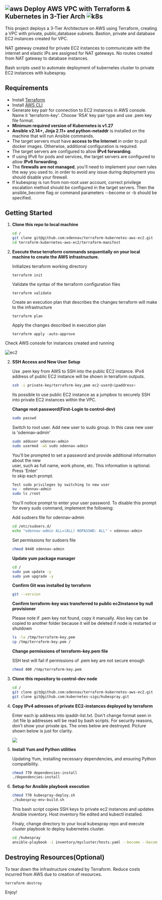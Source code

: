 ## ![aws](https://github.com/odennav/terraform-k8s-aws_ec2/blob/main/docs/icons8-amazon-web-services-48.png)   Deploy AWS VPC with Terraform & Kubernetes in 3-Tier Arch   ![k8s](https://github.com/odennav/terraform-k8s-aws_ec2/blob/main/docs/icons8-kubernetes-48.png)

This project deploys a 3-Tier Architecture on AWS using Terraform, creating a VPC with private, public,database subnets.
Bastion, private and database EC2 instances created for VPC.

NAT gateway created for private EC2 instances to communicate with the internet and elastic IPs are assigned for NAT gateways.
No routes created from NAT gateway to database instances.

Bash scripts used to automate deployment of kubernetes cluster to private EC2 instances with kubespray.


## Requirements

- Install [Terraform](https://developer.hashicorp.com/terraform/install)
- Install [AWS CLI](https://docs.aws.amazon.com/cli/latest/userguide/getting-started-install.html)
- Generate key pair for connection to EC2 instances in AWS console. Name it 'terraform-key'. Choose 'RSA' key pair type and use .pem key file format.
- **Minimum required version of Kubernetes is v1.27**
- **Ansible v2.14+, Jinja 2.11+ and python-netaddr** is installed on the machine that will run Ansible commands.
- The target servers must have **access to the Internet** in order to pull docker images. Otherwise, additional configuration is required.
- The target servers are configured to allow **IPv4 forwarding**.
- If using IPv6 for pods and services, the target servers are configured to allow **IPv6 forwarding**.
- The **firewalls are not managed**, you'll need to implement your own rules the way you used to.
    in order to avoid any issue during deployment you should disable your firewall.
- If kubespray is run from non-root user account, correct privilege escalation method
    should be configured in the target servers. Then the ansible_become flag
    or command parameters --become or -b should be specified.


## Getting Started


1. **Clone this repo to local machine**
   ```bash
   cd /
   git clone git@github.com:odennav/terraform-kubernetes-aws-ec2.git
   cd terraform-kubernetes-aws-ec2/terraform-manifest
   ```


2. **Execute these terraform commands sequentially on your local machine to create the AWS infrastructure.**

    Initializes terraform working directory
    
    ```console
    terraform init
    ```

    Validate the syntax of the terraform configuration files

    ```console
    terraform validate
    ```

    Create an execution plan that describes the changes terraform will make to the infrastructure
    
    ```console
    terraform plan
    ```

    Apply the changes described in execution plan
    ```console
    terraform apply -auto-approve
    ```
Check AWS console for instances created and running


![ec2](https://github.com/odennav/terraform-k8s-aws_ec2/blob/main/docs/ec2instances-shot.PNG)


2. **SSH Access and New User Setup**
   
   Use .pem key from AWS to SSH into the public EC2 instance.
   IPv4 address of public EC2 instance will be shown in terraform outputs.
   

   ```bash
   ssh -i private-key/terraform-key.pem ec2-user@<ipaddress>
   ```
   Its possible to use public EC2 instance as a jumpbox to securely SSH into private EC2 instances within the VPC.

   **Change root password(First-Login to control-dev)**
   ```bash
   sudo passwd
   ```

   Switch to root user.
   Add new user to sudo group. In this case new user is 'odennav-admin'

   ```bash
   sudo adduser odennav-admin
   sudo usermod -aG sudo odennav-admin
   ```
   You'll be prompted to set a password and provide additional information about the new    
   user, such as full name, work phone, etc. This information is optional. Press 'Enter'   
   to skip each prompt.
    
   ```bash
   Test sudo privileges by switching to new user
   su - odennav-admin
   sudo ls /root
   ```

   You'll notice prompt to enter your user password.
   To disable this prompt for every sudo command, implement the following:

   Add sudoers file for odennav-admin
   ```bash
   cd /etc/sudoers.d/
   echo "odennav-admin ALL=(ALL) NOPASSWD: ALL" > odennav-admin
   ```
   Set permissions for sudoers file
   ```bash
   chmod 0440 odennav-admin
    ```

   **Update yum package manager**
   ```bash
   cd /
   sudo yum update -y
   sudo yum upgrade -y
   ```

   **Confirm Git was installed by terraform**
   ```bash
   git --version
   ```

   **Confirm terraform-key was transferred to public ec2instance by null provisioner**
   
   Please note if .pem key not found, copy it manually. 
   Also key can be copied to another folder because it will be deleted if node is restarted or shutdown
   ```bash
   ls -la /tmp/terraform-key.pem
   cp /tmp/terraform-key.pem /
   ```

   **Change permissions of terraform-key.pem file**
   
   SSH test will fail if permissions of .pem key are not secure enough
   ```bash
   chmod 400 /tmp/terraform-key.pem
   ```


3. **Clone this repository to control-dev node**
   ```bash
   cd /
   git clone git@github.com:odennav/terraform-kubernetes-aws-ec2.git
   git clone git@github.com:kubernetes-sigs/kubespray.git
   ```

4. **Copy IPv4 adresses of private EC2-instances deployed by terraform**
   
   Enter each ip address into ipaddr-list.txt.
   Don't change format seen in .txt file
   Ip addresses will be read by bash scripts.
   For security reasons, don't show your private ips. The ones below are destroyed.
   Picture shown below is just for clarity.
   
   ![](https://github.com/odennav/terraform-k8s-aws_ec2/blob/main/docs/ec2-private-ip.PNG) 


5. **Install Yum and Python utilities**

    Updating Yum, installing necessary dependencies, and ensuring Python compatibility.


    ```bash
    chmod 770 dependencies-install
    ./dependencies-install
    ```

6. **Setup for Ansible playbook execution**
    
     ```bash
     chmod 770 kubespray-deploy.sh
     ./kubespray-env-build.sh
     ```
   
    This bash script copies SSH keys to private ec2 instances and updates Ansible inventory. Host inventory file edited and kubectl installed.
    
    Finaly, change directory to your local kubespray repo and execute cluster playbook to deploy kubernetes cluster.
   

    ```bash
    cd /kubespray
    ansible-playbook -i inventory/mycluster/hosts.yaml --become --become-user=root cluster.yml
    ```


## Destroying Resources(Optional)
To tear down the infrastructure created by Terraform. Reduce costs incurred from AWS due to creation of resources.

  ```console
  terraform destroy
  ```



Enjoy!
